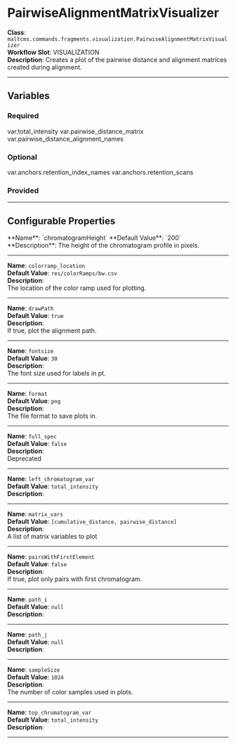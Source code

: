 <h1>PairwiseAlignmentMatrixVisualizer</h1>

**Class**: `maltcms.commands.fragments.visualization.PairwiseAlignmentMatrixVisualizer`  
**Workflow Slot**: VISUALIZATION  
**Description**: Creates a plot of the pairwise distance and alignment matrices created during alignment.  

---

<h2>Variables</h2>
<h3>Required</h3>
	var.total_intensity
	var.pairwise_distance_matrix
	var.pairwise_distance_alignment_names

<h3>Optional</h3>
	var.anchors.retention_index_names
	var.anchors.retention_scans

<h3>Provided</h3>


---

<h2>Configurable Properties</h2>
**Name**: `chromatogramHeight`  
**Default Value**: `200`  
**Description**:  
The height of the chromatogram profile in pixels.  

---

**Name**: `colorramp_location`  
**Default Value**: `res/colorRamps/bw.csv`  
**Description**:  
The location of the color ramp used for plotting.  

---

**Name**: `drawPath`  
**Default Value**: `true`  
**Description**:  
If true, plot the alignment path.  

---

**Name**: `fontsize`  
**Default Value**: `30`  
**Description**:  
The font size used for labels in pt.  

---

**Name**: `format`  
**Default Value**: `png`  
**Description**:  
The file format to save plots in.  

---

**Name**: `full_spec`  
**Default Value**: `false`  
**Description**:  
Deprecated  

---

**Name**: `left_chromatogram_var`  
**Default Value**: `total_intensity`  
**Description**:  
  

---

**Name**: `matrix_vars`  
**Default Value**: `[cumulative_distance, pairwise_distance]`  
**Description**:  
A list of matrix variables to plot  

---

**Name**: `pairsWithFirstElement`  
**Default Value**: `false`  
**Description**:  
If true, plot only pairs with first chromatogram.  

---

**Name**: `path_i`  
**Default Value**: `null`  
**Description**:  
  

---

**Name**: `path_j`  
**Default Value**: `null`  
**Description**:  
  

---

**Name**: `sampleSize`  
**Default Value**: `1024`  
**Description**:  
The number of color samples used in plots.  

---

**Name**: `top_chromatogram_var`  
**Default Value**: `total_intensity`  
**Description**:  
  

---


